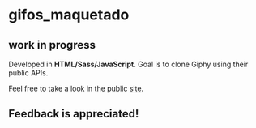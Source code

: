 # gifos_maquetado

## work in progress

Developed in **HTML/Sass/JavaScript**. Goal is to clone Giphy using their public APIs.

Feel free to take a look in the public [site](https://lauraszm.github.io/gifos-maquetado/).

## Feedback is appreciated!
